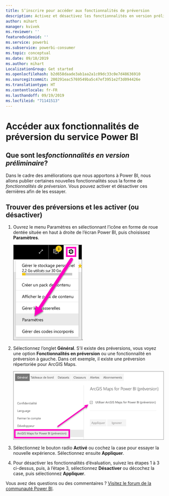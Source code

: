 ```yaml
---
title: S’inscrire pour accéder aux fonctionnalités de préversion
description: Activez et désactivez les fonctionnalités en version préliminaire de Power BI.
author: mihart
manager: kvivek
ms.reviewer: ''
featuredvideoid: ''
ms.service: powerbi
ms.subservice: powerbi-consumer
ms.topic: conceptual
ms.date: 09/18/2019
ms.author: mihart
LocalizationGroup: Get started
ms.openlocfilehash: b2d658daade3ab1aa2a1c09dc33c0e7d48636910
ms.sourcegitcommit: 200291eac5769549ba5c47ef3951e2f3d094426e
ms.translationtype: HT
ms.contentlocale: fr-FR
ms.lasthandoff: 09/19/2019
ms.locfileid: "71141513"
---
```

# <a name="opt-in-for-power-bi-service-preview-features"></a>Accéder aux fonctionnalités de préversion du service Power BI
## <a name="what-are-preview-features"></a>Que sont les*fonctionnalités en version préliminaire*?
Dans le cadre des améliorations que nous apportons à Power BI, nous allons publier certaines nouvelles fonctionnalités sous la forme de *fonctionnalités de préversion*. Vous pouvez activer et désactiver ces dernières afin de les essayer.


## <a name="find-previews-and-turn-them-on-and-off"></a>Trouver des préversions et les activer (ou désactiver)
1. Ouvrez le menu Paramètres en sélectionnant l’icône en forme de roue dentée située en haut à droite de l’écran Power BI, puis choisissez **Paramètres**.
   
   ![menu Paramètres](./media/end-user-preview-features/power-bi-settings.png).
2. Sélectionnez l’onglet **Général**. S’il existe des préversions, vous voyez une option **Fonctionnalités en préversion** ou une fonctionnalité en préversion à gauche.  Dans cet exemple, il existe une préversion répertoriée pour ArcGIS Maps. 
   
   ![onglet Général](./media/end-user-preview-features/power-bi-preview-esri.png)
3. Sélectionnez le bouton radio **Activé** ou cochez la case pour essayer la nouvelle expérience. Sélectionnez ensuite **Appliquer**.
4. Pour désactiver les fonctionnalités d’évaluation, suivez les étapes 1 à 3 ci-dessus, puis, à l’étape 3, sélectionnez **Désactiver** ou décochez la case, puis sélectionnez **Appliquer**.


Vous avez des questions ou des commentaires ? [Visitez le forum de la communauté Power BI](http://community.powerbi.com/t5/Navigation-Preview-Forum/bd-p/NavigationPreview).

